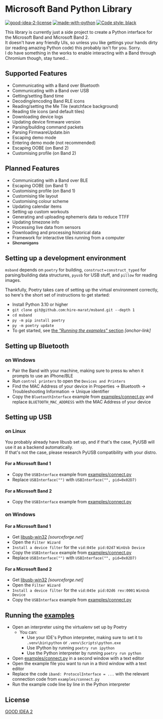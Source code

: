 # Microsoft Band Python Library

[![good-idea-2-license](https://img.shields.io/badge/license-GOOD%20IDEA%202-lightgrey?style=plastic)](#)
[![made-with-python](https://img.shields.io/badge/made%20with-Python-yellow?style=plastic)](https://www.python.org/)
[![Code style: black](https://img.shields.io/badge/code%20style-black-000000.svg?style=plastic)](https://github.com/psf/black)

This library is currently just a side project to create a Python interface for the Microsoft Band and Microsoft Band 2.  
It doesn't have any friendly UIs, so unless you like gettings your hands dirty (or reading amazing Python code) this probably isn't for you. Sorry.  
I do have something in the works to enable interacting with a Band through Chromium though, stay tuned...

## Supported Features
* Communicating with a Band over Bluetooth
* Communicating with a Band over USB
* Getting/setting Band time
* Decoding/encoding Band RLE icons
* Reading/setting the Me Tile (watchface background)
* Reading tile icons (and default tiles)
* Downloading device logs
* Updating device firmware version
* Parsing/building command packets
* Parsing FirmwareUpdate.bin
* Escaping demo mode
* Entering demo mode (not recommended)
* Escaping OOBE (on Band 2)
* Customising profile (on Band 2)

## Planned Features
* Communicating with a Band over BLE
* Escaping OOBE (on Band 1)
* Customising profile (on Band 1)
* Customising tile layout
* Customising colour scheme
* Updating calendar items
* Setting up custom workouts
* Generating and uploading ephemeris data to reduce TTFF
* Updating timezone info
* Processing live data from sensors
* Downloading and processing historical data
* Framework for interactive tiles running from a computer
* ~~Shenanigans~~

## Setting up a development environment
`msband` depends on `poetry` for building, `construct`+`construct_typed` for parsing/building data structures, `pyusb` for USB stuff, and `pillow` for reading images.  

Thankfully, Poetry takes care of setting up the virtual environment correctly, so here's the short set of instructions to get started:

* Install Python 3.10 or higher
* `git clone git@github.com:hire-marat/msband.git --depth 1`
* `cd msband`
* `py -m pip install poetry`
* `py -m poetry update`
* To get started, see [the *"Running the examples"* section](#Running-the-examples) *[anchor-link]*

## Setting up Bluetooth
### on Windows
* Pair the Band with your machine, making sure to press `No` when it prompts to use an iPhone/BLE
* Run `control printers` to open the `Devices and Printers`
* Find the MAC Address of your device in Properties -> Bluetooth -> Troubleshooting Information -> Unique identifier
* Copy the `BluetoothInterface` example from [examples/connect.py](examples/connect.py) and replace `BLUETOOTH_MAC_ADDRESS` with the MAC Address of your device

## Setting up USB
### on Linux
You probably already have libusb set up, and if that's the case, PyUSB will use it as a backend automatically.  
If that's not the case, please research PyUSB compatibility with your distro.
#### For a Microsoft Band 1
* Copy the `USBInterface` example from [examples/connect.py](examples/connect.py)
* Replace `USBInterface("")` with `USBInterface("", pid=0x02D7)`
#### For a Microsoft Band 2
* Copy the `USBInterface` example from [examples/connect.py](examples/connect.py)
### on Windows
#### For a Microsoft Band 1
* Get [libusb-win32](//sourceforge.net/projects/libusb-win32/) *[sourceforge.net]*
* Open the `Filter Wizard`
* `Install a device filter` for the `vid:045e pid:02d7` `WinUsb Device`
* Copy the `USBInterface` example from [examples/connect.py](examples/connect.py)
* Replace `USBInterface("")` with `USBInterface("", pid=0x02D7)`
#### For a Microsoft Band 2
* Get [libusb-win32](//sourceforge.net/projects/libusb-win32/) *[sourceforge.net]*
* Open the `Filter Wizard`
* `Install a device filter` for the `vid:045e pid:02d6 rev:0001` `WinUsb Device`
* Copy the `USBInterface` example from [examples/connect.py](examples/connect.py)

## Running the [examples](examples)
* Open an interpreter using the virtualenv set up by Poetry
  * You can:
    * Use your IDE's Python interpreter, making sure to set it to `.venv\bin\python` or `.venv\Scripts\python.exe`
    * Use IPython by running `poetry run ipython`
    * Use the Python interpreter by running `poetry run python`
* Open [examples/connect.py](examples/connect.py) in a second window with a text editor
* Open the example file you want to run in a third window with a text editor
* Replace the code `iband: ProtocolInterface = ...` with the relevant connection code from `examples/connect.py`
* Run the example code line by line in the Python interpreter

## License
[GOOD IDEA 2](LICENSE)
